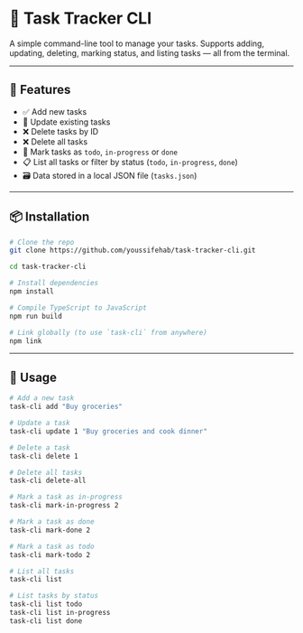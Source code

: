 # 🧩 Task Tracker CLI

A simple command-line tool to manage your tasks. Supports adding, updating, deleting, marking status, and listing tasks — all from the terminal.

---

## 🚀 Features

- ✅ Add new tasks
- 📝 Update existing tasks
- ❌ Delete tasks by ID
- ❌ Delete all tasks
- 🔄 Mark tasks as `todo`, `in-progress` or `done`
- 📋 List all tasks or filter by status (`todo`, `in-progress`, `done`)
- 🗃️ Data stored in a local JSON file (`tasks.json`)

---

## 📦 Installation

```bash
# Clone the repo
git clone https://github.com/youssifehab/task-tracker-cli.git

cd task-tracker-cli

# Install dependencies
npm install

# Compile TypeScript to JavaScript
npm run build

# Link globally (to use `task-cli` from anywhere)
npm link
```

---

## 🧪 Usage

```bash
# Add a new task
task-cli add "Buy groceries"

# Update a task
task-cli update 1 "Buy groceries and cook dinner"

# Delete a task
task-cli delete 1

# Delete all tasks
task-cli delete-all

# Mark a task as in-progress
task-cli mark-in-progress 2

# Mark a task as done
task-cli mark-done 2

# Mark a task as todo
task-cli mark-todo 2

# List all tasks
task-cli list

# List tasks by status
task-cli list todo
task-cli list in-progress
task-cli list done
```

